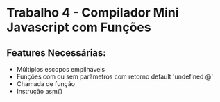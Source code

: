 # Trabalho 4 - Compilador Mini Javascript com Funções

## Features Necessárias:

* Múltiplos escopos empilháveis
* Funções com ou sem parâmetros com retorno default 'undefined @'
* Chamada de função
* Instrução asm{}



